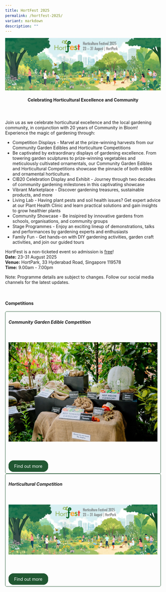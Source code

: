 ```yaml
---
title: HortFest 2025
permalink: /hortfest-2025/
variant: markdown
description: ""
---
```

<style>
	.wrapper {
		display: grid;
		grid-template-columns: repeat(auto-fit, minmax(250px, 1fr));
		grid-template-rows: auto-fit;
		column-gap: 10px;
		row-gap: 10px;
	}

	.box {
		border: solid 1px #215732 ;
		border-radius: 5px;
		padding: 5px 10px 15px 10px;
	}
		
		  .button-primary {
    background-color: #215732;
    border: 2px solid #215732;
    padding: 0.5rem 1rem;
  	border-radius: 1rem;
    color: white !important;
	  text-decoration: none !important;
  }
</style>
<img src="/images/HortFest%20images/HortFest_eBanner_2025_03_09_Opt_01.jpg">
<br>
<header>
<h4>Celebrating Horticultural Excellence and Community</h4>
</header>

<section>
<p>Join us as we celebrate horticultural excellence and the local gardening community, in conjunction with 20 years of Community in Bloom! Experience the magic  of gardening through: </p>
<p></p><ul>
	<li>Competition Displays - Marvel at the prize-winning harvests from our Community Garden Edibles and Horticulture Competitions</li>
	<li>Be captivated by extraordinary displays of gardening excellence. From towering garden sculptures to prize-winning vegetables and meticulously cultivated ornamentals, our Community Garden Edibles and Horticultural Competitions showcase the pinnacle of both edible and ornamental horticulture.</li>
		<li>CIB20 Celebration Display and Exhibit - Journey through two decades of community gardening milestones in this captivating showcase</li>
		<li>Vibrant Marketplace - Discover gardening treasures, sustainable products, and more</li>
		<li>Living Lab - Having plant pests and soil health issues? Get expert advice at our Plant Health Clinic and learn practical solutions and gain insights to grow healthier plants</li>
		<li>Community Showcase - Be insipired by innovative gardens from schools, organisations, and community groups</li>
		<li>Stage Programmes - Enjoy an exciting lineup of demonstrations, talks and performances by gardening experts and enthusiasts</li>
		<li>Family Fun - Get hands-on with DIY gardening activities, garden craft activities, and join our guided tours</li>
</ul><p></p>
	
<p>HortFest is a non-ticketed event so admission is <u>free</u>!<br> 
	<b>Date:</b> 23-31 August 2025<br>
	<b>Venue:</b> HortPark, 33 Hyderabad Road, Singapore 119578<br> 
	<b>Time:</b> 9.00am - 7.00pm</p>
	
<p>Note: Programme details are subject to changes. Follow our social media channels for the latest updates.</p> 
</section> 
<br>
<section>
	<h4>Competitions</h4>
	<div class="box">
			<h5>Community Garden Edible Competition</h5>
			<br><br><img src="/images/HortFest%20images/CGEC_2025_webpage_picture.jpg">
			<br><br><br><br><br>
				<a class="button-primary" href="https://gardening.gov.sg/CGEC">Find out more</a>
</div>
		<div class="box">
			<h5>Horticultural Competition</h5>
			<br><br><img src="/images/HortFest%20images/HortFest_eBanner_2025_03_09_Opt_01.jpg">
			<br><br><br><br><br>
				<a class="button-primary" href="https://gardening.gov.sg/CGEC">Find out more</a>
</div>
</section>